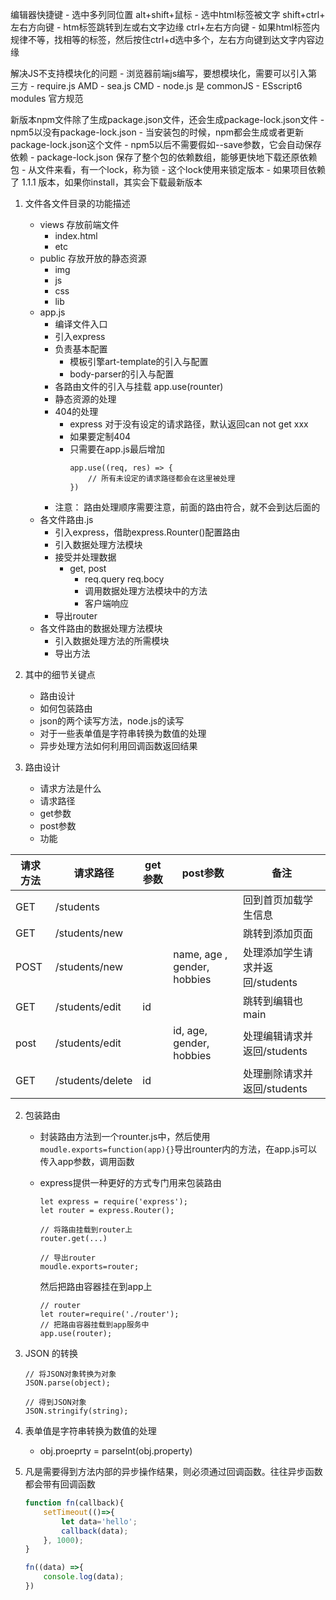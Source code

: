 编辑器快捷键
    - 选中多列同位置  alt+shift+鼠标
    - 选中html标签被文字 shift+ctrl+ 左右方向键
    - htm标签跳转到左或右文字边缘 ctrl+左右方向键
    - 如果html标签内规律不等，找相等的标签，然后按住ctrl+d选中多个，左右方向键到达文字内容边缘

解决JS不支持模块化的问题
    - 浏览器前端js编写，要想模块化，需要可以引入第三方
      - require.js AMD
      - sea.js CMD
    - node.js 是 commonJS
    - ESscript6 modules 官方规范
  
新版本npm文件除了生成package.json文件，还会生成package-lock.json文件
    - npm5以没有package-lock.json
    - 当安装包的时候，npm都会生成或者更新package-lock.json这个文件
    - npm5以后不需要假如--save参数，它会自动保存依赖
    - package-lock.json 保存了整个包的依赖数组，能够更快地下载还原依赖包
        - 从文件来看，有一个lock，称为锁
            - 这个lock使用来锁定版本
            - 如果项目依赖了 1.1.1 版本，如果你install，其实会下载最新版本

1. 文件各文件目录的功能描述
    - views 存放前端文件
      - index.html
      - etc
    - public 存放开放的静态资源
      - img
      - js
      - css
      - lib
    - app.js
        - 编译文件入口
        - 引入express
        - 负责基本配置
            - 模板引擎art-template的引入与配置
            - body-parser的引入与配置
        - 各路由文件的引入与挂载  app.use(rounter)
        - 静态资源的处理
        - 404的处理
            - express 对于没有设定的请求路径，默认返回can not get xxx
            - 如果要定制404
            - 只需要在app.js最后增加
                ```JS
                app.use((req, res) => {
                    // 所有未设定的请求路径都会在这里被处理
                })
                ```
        - 注意： 路由处理顺序需要注意，前面的路由符合，就不会到达后面的
     -  各文件路由.js
        -  引入express，借助express.Rounter()配置路由
        - 引入数据处理方法模块
        - 接受并处理数据
            - get, post
                - req.query req.bocy
                - 调用数据处理方法模块中的方法
                - 客户端响应
        - 导出router
     -  各文件路由的数据处理方法模块 
        - 引入数据处理方法的所需模块
        - 导出方法

2. 其中的细节关键点
    - 路由设计
    - 如何包装路由
    - json的两个读写方法，node.js的读写
    - 对于一些表单值是字符串转换为数值的处理
    - 异步处理方法如何利用回调函数返回结果

3. 路由设计
    - 请求方法是什么
    - 请求路径
    - get参数
    - post参数
    - 功能

| 请求方法 | 请求路径         | get参数 | post参数                    | 备注                            |
| -------- | ---------------- | ------- | --------------------------- | ------------------------------- |
| GET      | /students        |         |                             | 回到首页加载学生信息            |
| GET      | /students/new    |         |                             | 跳转到添加页面                  |
| POST     | /students/new    |         | name, age , gender, hobbies | 处理添加学生请求并返回/students |
| GET      | /students/edit   | id      |                             | 跳转到编辑也main                |
| post     | /students/edit   |         | id, age, gender, hobbies    | 处理编辑请求并返回/students     |
| GET      | /students/delete | id      |                             | 处理删除请求并返回/students     |


2. 包装路由
    - 封装路由方法到一个rounter.js中，然后使用`moudle.exports=function(app){}`导出rounter内的方法，在app.js可以传入app参数，调用函数

    - express提供一种更好的方式专门用来包装路由
        ```JS
        let express = require('express');
        let router = express.Router();

        // 将路由挂载到router上
        router.get(...)

        // 导出router
        moudle.exports=router;
        ```

        然后把路由容器挂在到app上
        ```JS
        // router
        let router=require('./router');
        // 把路由容器挂载到app服务中
        app.use(router);
        ```

3. JSON 的转换
    ```JS
    // 将JSON对象转换为对象
    JSON.parse(object);

    // 得到JSON对象
    JSON.stringify(string);
    ```


4. 表单值是字符串转换为数值的处理
    - obj.proeprty = parseInt(obj.property)

5. 凡是需要得到方法内部的异步操作结果，则必须通过回调函数。往往异步函数都会带有回调函数
    ```js
    function fn(callback){
        setTimeout(()=>{
            let data='hello';
            callback(data);
        }, 1000);
    }

    fn((data) =>{
        console.log(data);
    })
    ```
